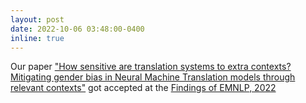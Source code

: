 ```yaml
---
layout: post
date: 2022-10-06 03:48:00-0400
inline: true
---
```


Our paper ["How sensitive are translation systems to extra contexts? Mitigating gender bias in Neural Machine Translation models through relevant contexts"](https://arxiv.org/abs/2205.10762) got accepted at the [Findings of EMNLP, 2022](https://2022.emnlp.org/)